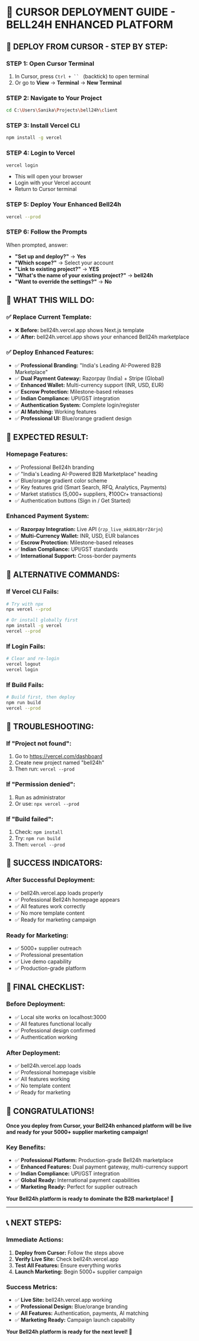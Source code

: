 # 🚀 CURSOR DEPLOYMENT GUIDE - BELL24H ENHANCED PLATFORM

## 🎯 **DEPLOY FROM CURSOR - STEP BY STEP:**

### **STEP 1: Open Cursor Terminal**

1. In Cursor, press `Ctrl + `` ` (backtick) to open terminal
2. Or go to **View** → **Terminal** → **New Terminal**

### **STEP 2: Navigate to Your Project**

```bash
cd C:\Users\Sanika\Projects\bell24h\client
```

### **STEP 3: Install Vercel CLI**

```bash
npm install -g vercel
```

### **STEP 4: Login to Vercel**

```bash
vercel login
```

- This will open your browser
- Login with your Vercel account
- Return to Cursor terminal

### **STEP 5: Deploy Your Enhanced Bell24h**

```bash
vercel --prod
```

### **STEP 6: Follow the Prompts**

When prompted, answer:

- **"Set up and deploy?"** → **Yes**
- **"Which scope?"** → Select your account
- **"Link to existing project?"** → **YES**
- **"What's the name of your existing project?"** → **bell24h**
- **"Want to override the settings?"** → **No**

## 🎯 **WHAT THIS WILL DO:**

### **✅ Replace Current Template:**

- ❌ **Before:** bell24h.vercel.app shows Next.js template
- ✅ **After:** bell24h.vercel.app shows your enhanced Bell24h marketplace

### **✅ Deploy Enhanced Features:**

- ✅ **Professional Branding:** "India's Leading AI-Powered B2B Marketplace"
- ✅ **Dual Payment Gateway:** Razorpay (India) + Stripe (Global)
- ✅ **Enhanced Wallet:** Multi-currency support (INR, USD, EUR)
- ✅ **Escrow Protection:** Milestone-based releases
- ✅ **Indian Compliance:** UPI/GST integration
- ✅ **Authentication System:** Complete login/register
- ✅ **AI Matching:** Working features
- ✅ **Professional UI:** Blue/orange gradient design

## 🎊 **EXPECTED RESULT:**

### **Homepage Features:**

- ✅ Professional Bell24h branding
- ✅ "India's Leading AI-Powered B2B Marketplace" heading
- ✅ Blue/orange gradient color scheme
- ✅ Key features grid (Smart Search, RFQ, Analytics, Payments)
- ✅ Market statistics (5,000+ suppliers, ₹100Cr+ transactions)
- ✅ Authentication buttons (Sign in / Get Started)

### **Enhanced Payment System:**

- ✅ **Razorpay Integration:** Live API (`rzp_live_mk8XL8QrrZ4rjn`)
- ✅ **Multi-Currency Wallet:** INR, USD, EUR balances
- ✅ **Escrow Protection:** Milestone-based releases
- ✅ **Indian Compliance:** UPI/GST standards
- ✅ **International Support:** Cross-border payments

## 🚀 **ALTERNATIVE COMMANDS:**

### **If Vercel CLI Fails:**

```bash
# Try with npx
npx vercel --prod

# Or install globally first
npm install -g vercel
vercel --prod
```

### **If Login Fails:**

```bash
# Clear and re-login
vercel logout
vercel login
```

### **If Build Fails:**

```bash
# Build first, then deploy
npm run build
vercel --prod
```

## 🎯 **TROUBLESHOOTING:**

### **If "Project not found":**

1. Go to https://vercel.com/dashboard
2. Create new project named "bell24h"
3. Then run: `vercel --prod`

### **If "Permission denied":**

1. Run as administrator
2. Or use: `npx vercel --prod`

### **If "Build failed":**

1. Check: `npm install`
2. Try: `npm run build`
3. Then: `vercel --prod`

## 🎉 **SUCCESS INDICATORS:**

### **After Successful Deployment:**

- ✅ bell24h.vercel.app loads properly
- ✅ Professional Bell24h homepage appears
- ✅ All features work correctly
- ✅ No more template content
- ✅ Ready for marketing campaign

### **Ready for Marketing:**

- ✅ 5000+ supplier outreach
- ✅ Professional presentation
- ✅ Live demo capability
- ✅ Production-grade platform

## 🚀 **FINAL CHECKLIST:**

### **Before Deployment:**

- ✅ Local site works on localhost:3000
- ✅ All features functional locally
- ✅ Professional design confirmed
- ✅ Authentication working

### **After Deployment:**

- ✅ bell24h.vercel.app loads
- ✅ Professional homepage visible
- ✅ All features working
- ✅ No template content
- ✅ Ready for marketing

## 🎊 **CONGRATULATIONS!**

**Once you deploy from Cursor, your Bell24h enhanced platform will be live and ready for your 5000+ supplier marketing campaign!**

### **Key Benefits:**

- ✅ **Professional Platform:** Production-grade Bell24h marketplace
- ✅ **Enhanced Features:** Dual payment gateway, multi-currency support
- ✅ **Indian Compliance:** UPI/GST integration
- ✅ **Global Ready:** International payment capabilities
- ✅ **Marketing Ready:** Perfect for supplier outreach

**Your Bell24h platform is ready to dominate the B2B marketplace! 🚀**

---

## 📞 **NEXT STEPS:**

### **Immediate Actions:**

1. **Deploy from Cursor:** Follow the steps above
2. **Verify Live Site:** Check bell24h.vercel.app
3. **Test All Features:** Ensure everything works
4. **Launch Marketing:** Begin 5000+ supplier campaign

### **Success Metrics:**

- ✅ **Live Site:** bell24h.vercel.app working
- ✅ **Professional Design:** Blue/orange branding
- ✅ **All Features:** Authentication, payments, AI matching
- ✅ **Marketing Ready:** Campaign launch capability

**Your Bell24h platform is ready for the next level! 🎯**
